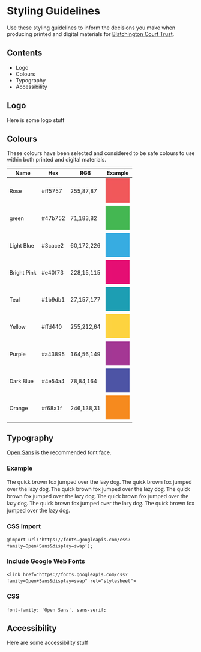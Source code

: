 # Styling Guidelines

Use these styling guidelines to inform the decisions you make when producing printed and digital materials for [Blatchington Court Trust](https://www.blatchingtoncourt.org.uk/).

## Contents
 - Logo
 - Colours
 - Typography
 - Accessibility

## Logo
Here is some logo stuff

## Colours

These colours have been selected and considered to be safe colours to use within both printed and digital materials.

| Name | Hex | RGB | Example |
|------|-----|-----|--------|
| Rose | #ff5757 | 255,87,87 | ![Rose](/assets/images/rose.jpg) |
| green | #47b752 | 71,183,82 |![Green](/assets/images/green.jpg)|
| Light Blue | #3cace2 | 60,172,226 |![Light Blue](/assets/images/light-blue.jpg)|
| Bright Pink |#e40f73 | 228,15,115 |![Bright Pink](/assets/images/pink.jpg)|
| Teal | #1b9db1 | 27,157,177 | ![Teal](/assets/images/blue.jpg)|
| Yellow |#ffd440 | 255,212,64 |![Yellow](/assets/images/yellow.jpg)|
| Purple | #a43895 | 164,56,149 |![Purple](/assets/images/purple.jpg)|
| Dark Blue | #4e54a4 | 78,84,164 |![Dark Blue](/assets/images/dark-blue.jpg)|
| Orange | #f68a1f | 246,138,31 |![Orange](assets/images/ornage.jpg)|

## Typography
[Open Sans](https://fonts.google.com/specimen/Open+Sans) is the recommended font face.

### Example
<span style="font-family: 'Open Sans', sans-serif;">The quick brown fox jumped over the lazy dog. The quick brown fox jumped over the lazy dog. The quick brown fox jumped over the lazy dog. The quick brown fox jumped over the lazy dog. The quick brown fox jumped over the lazy dog. The quick brown fox jumped over the lazy dog. The quick brown fox jumped over the lazy dog.</span>

### CSS Import
```@import url('https://fonts.googleapis.com/css?family=Open+Sans&display=swap');```

### Include Google Web Fonts
```<link href="https://fonts.googleapis.com/css?family=Open+Sans&display=swap" rel="stylesheet">```

### CSS
```font-family: 'Open Sans', sans-serif;```

## Accessibility
Here are some accessibility stuff



